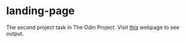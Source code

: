 # landing-page
The second project task in The Odin Project. Visit [this](https://neo-ran.github.io/landing-page/) webpage to see output.
